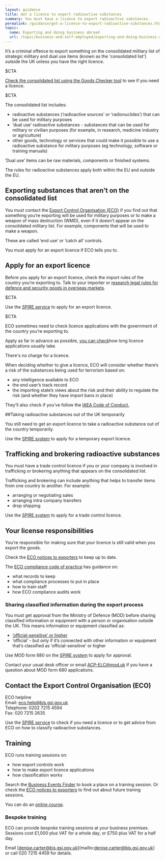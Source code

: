```yaml
---
layout: guidance
title: Get a licence to export radioactive substances
summary: You must have a licence to export radioactive substances.
permalink: /guidance/get-a-licence-to-export-radioactive-substances.html
topic:
  name: Exporting and doing business abroad
  url: /topic/business-and-self-employed/exporting-and-doing-business-abroad.html
---
```


It’s a criminal offence to export something on the consolidated military list of strategic military and dual use items (known as the 'consolidated list') outside the UK unless you have the right licence.

$CTA

[Check the consolidated list using the Goods Checker tool](https://www.ecochecker.bis.gov.uk/spirefox5live/fox/spire/OGEL_GOODS_CHECKER_LANDING_PAGE/new) to see if you need a licence.

$CTA

The consolidated list includes:

- radioactive substances (‘radioactive sources’ or ‘radionuclides’) that can be used for military purposes
- ‘dual use’ radioactive substances - substances that can be used for military or civilian purposes (for example, in research, medicine industry or agriculture)
- other goods, technology or services that could make it possible to use a radioactive substance for military purposes (eg technology, software or training manuals)

‘Dual use’ items can be raw materials, components or finished systems.

The rules for radioactive substances apply both within the EU and outside the EU.

## Exporting substances that aren’t on the consolidated list

You must contact the [Export Control Organisation (ECO)](https://govuk-import-export.herokuapp.com/guidance/get-a-licence-to-export-radioactive-substances.html#contact-the-export-control-organisation-eco) if you find out that something you’re exporting will be used for military purposes or to make a weapon of mass destruction (WMD), even if it doesn’t appear on the consolidated military list. For example, components that will be used to make a weapon.

These are called ‘end use’ or ‘catch all’ controls.

You must apply for an export licence if ECO tells you to.

## Apply for an export licence

Before you apply for an export licence, check the import rules of the country you’re exporting to. Talk to your importer or [research legal rules for defence and security goods in overseas markets](https://www.gov.uk/government/collections/defence-and-security-exporting-country-briefings-and-reports).

$CTA

Use the [SPIRE service](https://www.spire.bis.gov.uk/eng/fox/espire/LOGIN/login) to apply for an export licence.

$CTA


ECO sometimes need to check licence applications with the government of the country you’re exporting to. 

Apply as far in advance as possible, [you can check](https://www.exportcontroldb.bis.gov.uk)how long licence applications usually take.

There's no charge for a licence.

When deciding whether to give a licence, ECO will consider whether there’s a risk of the substances being used for terrorism based on:

* any intelligence available to ECO  
* the end user’s track record
* the importing state’s views about the risk and their ability to regulate the risk (and whether they have import bans in place)

They’ll also check if you’ve follow the [IAEA Code of Conduct.](http://www-ns.iaea.org/tech-areas/radiation-safety/code-of-conduct.asp)

##Taking radioactive substances out of the UK temporarily

You still need to get an export licence to take a radioactive substance out of the country temporarily.

Use the [SPIRE system](https://www.spire.bis.gov.uk/spire/fox/espire/LOGIN/login) to apply for a temporary export licence.

## Trafficking and brokering radioactive substances

You must have a trade control licence if you or your company is involved in trafficking or brokering anything that appears on the consolidated list.

Trafficking and brokering can include anything that helps to transfer items from one country to another. For example:

- arranging or negotiating sales
- arranging intra company transfers
- drop shipping

Use the [SPIRE system](https://www.spire.bis.gov.uk/spire/fox/espire/LOGIN/login) to apply for a trade control licence.

## Your license responsibilities

You're responsible for making sure that your licence is still valid when you export the goods.

Check the [ECO notices to exporters](https://www.gov.uk/government/collections/notices-to-exporters) to keep up to date.

The [ECO compliance code of practice](/government/publications/compliance-code-of-practice) has guidance on:

- what records to keep
- what compliance processes to put in place
- how to train staff
- how ECO compliance audits work

### Sharing classified information during the export process

You must get approval from the Ministry of Defence (MOD) before sharing classified information or equipment with a person or organisation outside the UK. This means information or equipment classified as:

- [‘official-sensitive’ or higher](/government/publications/government-security-classifications)
- ‘official’ - but only if it’s connected with other information or equipment that’s classified as ‘official-sensitive’ or higher

Use MOD form 680 on the [SPIRE system](https://www.spire.bis.gov.uk/spire/fox/espire/LOGIN/login) to apply for approval.

Contact your usual desk officer or email <ACP-ELC@mod.uk> if you have a question about MOD form 680 applications.

## Contact the Export Control Organisation (ECO)

ECO helpline <br>
Email: <eco.help@bis.gsi.gov.uk> <br>
Telephone: 0202 7215 4594 <br>
Fax: 020 7215 2635 <br>

Use the [SPIRE service](https://www.spire.bis.gov.uk/spire/fox/espire/LOGIN/login) to check if you need a licence or to get advice from ECO on how to classify radioactive substances.

## Training

ECO runs training sessions on:

- how export controls work
- how to make export licence applications
- how classification works

Search the [Business Events Finder](https://www.business-events.org.uk/) to book a place on a training session. Or check the [ECO notices to exporters](https://www.gov.uk/government/collections/notices-to-exporters) to find out about future traning sessions.

You can do an [online course](http://www.strategicexportcontrols.org).

### Bespoke training

ECO can provide bespoke training sessions at your business premises. Sessions cost £1,000 plus VAT for a whole day, or £750 plus VAT for a half day.

Email [denise.carter@bis.gsi.gov.uk](mailto:denise.carter@bis.gsi.gov.uk] or call 020 7215 4459 for details.
